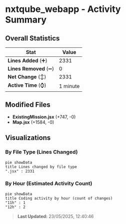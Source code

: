# nxtqube_webapp - Activity Summary 

## Overall Statistics

| Stat                   | Value                                                             |
| ---------------------- | ----------------------------------------------------------------- |
| **Lines Added** (➕)   | 2331                                          |
| **Lines Removed** (➖) | 0                                        |
| **Net Change** (↕)    | 2331                |
| **Active Time** (⌚)   | 1 minute |


## Modified Files
- **ExistingMission.jsx** (+747, -0)
- **Map.jsx** (+1584, -0)

## Visualizations

### By File Type (Lines Changed)

```mermaid
pie showData
title Lines changed by file type
".jsx" : 2331
```

### By Hour (Estimated Activity Count)

```mermaid
pie showData
title Coding activity by hour (count of changes)
"11h" : 1
"12h" : 2
```


> **Last Updated:** 23/05/2025, 12:40:46
